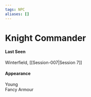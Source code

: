 ```yaml
---
tags: NPC
aliases: []
---
```

# Knight Commander

#### Last Seen
Winterfield, [[Session-007|Session 7]]

#### Appearance
Young  
Fancy Armour
